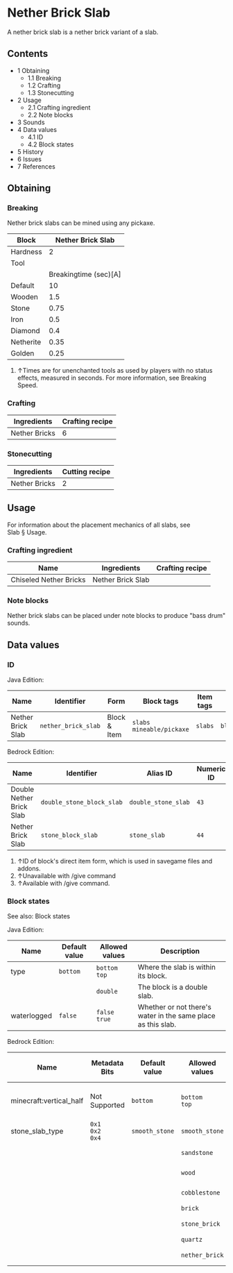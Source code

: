 # Nether Brick Slab
A nether brick slab is a nether brick variant of a slab.

## Contents
- 1 Obtaining
	- 1.1 Breaking
	- 1.2 Crafting
	- 1.3 Stonecutting
- 2 Usage
	- 2.1 Crafting ingredient
	- 2.2 Note blocks
- 3 Sounds
- 4 Data values
	- 4.1 ID
	- 4.2 Block states
- 5 History
- 6 Issues
- 7 References

## Obtaining
### Breaking
Nether brick slabs can be mined using any pickaxe.

| Block     | Nether Brick Slab     |
|-----------|-----------------------|
| Hardness  | 2                     |
| Tool      |                       |
|           | Breakingtime (sec)[A] |
| Default   | 10                    |
| Wooden    | 1.5                   |
| Stone     | 0.75                  |
| Iron      | 0.5                   |
| Diamond   | 0.4                   |
| Netherite | 0.35                  |
| Golden    | 0.25                  |

1. ↑Times are for unenchanted tools as used by players with no status effects, measured in seconds. For more information, see Breaking Speed.

### Crafting
| Ingredients   | Crafting recipe |
|---------------|-----------------|
| Nether Bricks | 6               |

### Stonecutting
| Ingredients   | Cutting recipe |
|---------------|----------------|
| Nether Bricks | 2              |

## Usage
For information about the placement mechanics of all slabs, see Slab § Usage.

### Crafting ingredient
| Name                   | Ingredients       | Crafting recipe |
|------------------------|-------------------|-----------------|
| Chiseled Nether Bricks | Nether Brick Slab |                 |

### Note blocks
Nether brick slabs can be placed under note blocks to produce "bass drum" sounds.

## Data values
### ID
Java Edition:

| Name              | Identifier          | Form         | Block tags                     | Item tags | Translation key                     |
|-------------------|---------------------|--------------|--------------------------------|-----------|-------------------------------------|
| Nether Brick Slab | `nether_brick_slab` | Block & Item | `slabs`<br/>`mineable/pickaxe` | `slabs`   | `block.minecraft.nether_brick_slab` |

Bedrock Edition:

| Name                     | Identifier                | Alias ID            | Numeric ID | Form                         | Item ID[i 1]                                                    | Translation key                            |
|--------------------------|---------------------------|---------------------|------------|------------------------------|-----------------------------------------------------------------|--------------------------------------------|
| Double Nether Brick Slab | `double_stone_block_slab` | `double_stone_slab` | `43`       | Block & Ungiveable Item[i 2] | `double_stone_block_slab`<br/>Alias ID:`real_double_stone_slab` | `tile.double_stone_slab.nether_brick.name` |
| Nether Brick Slab        | `stone_block_slab`        | `stone_slab`        | `44`       | Block & Giveable Item[i 3]   | `stone_block_slab`<br/>Alias ID:`double_stone_slab`             | `tile.stone_slab.nether_brick.name`        |

1. ↑ID of block's direct item form, which is used in savegame files and addons.
2. ↑Unavailable with /give command
3. ↑Available with /give command.

### Block states
See also: Block states

Java Edition:

| Name        | Default value | Allowed values     | Description                                                  |
|-------------|---------------|--------------------|--------------------------------------------------------------|
| type        | `bottom`      | `bottom`<br/>`top` | Where the slab is within its block.                          |
|             |               | `double`           | The block is a double slab.                                  |
| waterlogged | `false`       | `false`<br/>`true` | Whether or not there's water in the same place as this slab. |

Bedrock Edition:

| Name                    | Metadata Bits             | Default value  | Allowed values     | Values forMetadata Bits | Description                         |
|-------------------------|---------------------------|----------------|--------------------|-------------------------|-------------------------------------|
| minecraft:vertical_half | Not Supported             | `bottom`       | `bottom`<br/>`top` | `Unsupported`           | Where the slab is within its block. |
| stone_slab_type         | `0x1`<br/>`0x2`<br/>`0x4` | `smooth_stone` | `smooth_stone`     | `0`                     | Smooth Stone Slab                   |
|                         |                           |                | `sandstone`        | `1`                     | Sandstone Slab                      |
|                         |                           |                | `wood`             | `2`                     | Petrified Oak Slab                  |
|                         |                           |                | `cobblestone`      | `3`                     | Cobblestone Slab                    |
|                         |                           |                | `brick`            | `4`                     | Brick Slab                          |
|                         |                           |                | `stone_brick`      | `5`                     | Stone Brick Slab                    |
|                         |                           |                | `quartz`           | `6`                     | Quartz Slab                         |
|                         |                           |                | `nether_brick`     | `7`                     | Nether Brick Slab                   |




